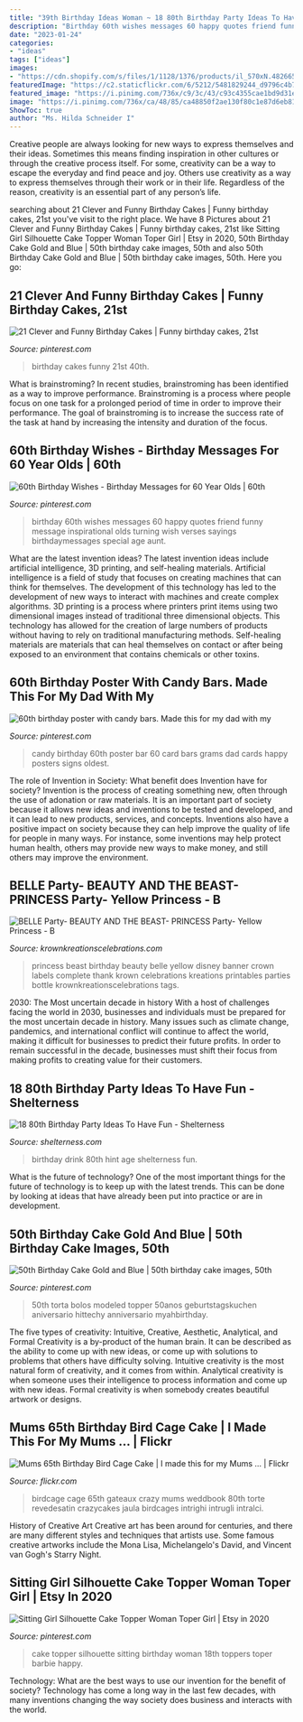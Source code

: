 ```yaml
---
title: "39th Birthday Ideas Woman ~ 18 80th Birthday Party Ideas To Have Fun"
description: "Birthday 60th wishes messages 60 happy quotes friend funny message inspirational olds turning wish verses sayings birthdaymessages special age aunt"
date: "2023-01-24"
categories:
- "ideas"
tags: ["ideas"]
images:
- "https://cdn.shopify.com/s/files/1/1128/1376/products/il_570xN.482665003_nlpd_3da83969-31bd-4613-9f08-3a48fe538a72_grande.jpg?v=1467016436"
featuredImage: "https://c2.staticflickr.com/6/5212/5481829244_d9796c4b74_b.jpg"
featured_image: "https://i.pinimg.com/736x/c9/3c/43/c93c4355cae1bd9d31e8223ab7aadae5.jpg"
image: "https://i.pinimg.com/736x/ca/48/85/ca48850f2ae130f80c1e87d6eb811430.jpg"
ShowToc: true
author: "Ms. Hilda Schneider I"
---
```



Creative people are always looking for new ways to express themselves and their ideas. Sometimes this means finding inspiration in other cultures or through the creative process itself. For some, creativity can be a way to escape the everyday and find peace and joy. Others use creativity as a way to express themselves through their work or in their life. Regardless of the reason, creativity is an essential part of any person’s life.

	

		
searching about 21 Clever and Funny Birthday Cakes | Funny birthday cakes, 21st you've visit to the right place. We have 8 Pictures about 21 Clever and Funny Birthday Cakes | Funny birthday cakes, 21st like Sitting Girl Silhouette Cake Topper Woman Toper Girl | Etsy in 2020, 50th Birthday Cake Gold and Blue | 50th birthday cake images, 50th and also 50th Birthday Cake Gold and Blue | 50th birthday cake images, 50th. Here you go:
		
    
## 21 Clever And Funny Birthday Cakes | Funny Birthday Cakes, 21st

<img loading=lazy src="https://i.pinimg.com/736x/3a/14/58/3a145834401e913a1327399ce7570689--th-birthday-cakes-funny-birthday-cakes.jpg" onerror="this.onerror=null;this.src='https://tse1.mm.bing.net/th?id=OIP.ny4D5Hoftvyor--dvwktjwHaJ3&amp;pid=15.1';" alt="21 Clever and Funny Birthday Cakes | Funny birthday cakes, 21st">

_Source: pinterest.com_

>birthday cakes funny 21st 40th. 

	

What is brainstroming?
In recent studies, brainstroming has been identified as a way to improve performance. Brainstroming is a process where people focus on one task for a prolonged period of time in order to improve their performance. The goal of brainstroming is to increase the success rate of the task at hand by increasing the intensity and duration of the focus.

    
## 60th Birthday Wishes - Birthday Messages For 60 Year Olds | 60th

<img loading=lazy src="https://i.pinimg.com/736x/97/41/c2/9741c208e7cec6b2afde2831893356e6--th-birthday-birthday-wishes.jpg" onerror="this.onerror=null;this.src='https://tse4.mm.bing.net/th?id=OIP.VvoE6zR_zCk24Qc9ex1szQAAAA&amp;pid=15.1';" alt="60th Birthday Wishes - Birthday Messages for 60 Year Olds | 60th">

_Source: pinterest.com_

>birthday 60th wishes messages 60 happy quotes friend funny message inspirational olds turning wish verses sayings birthdaymessages special age aunt. 

	

What are the latest invention ideas?
The latest invention ideas include artificial intelligence, 3D printing, and self-healing materials. Artificial intelligence is a field of study that focuses on creating machines that can think for themselves. The development of this technology has led to the development of new ways to interact with machines and create complex algorithms. 3D printing is a process where printers print items using two dimensional images instead of traditional three dimensional objects. This technology has allowed for the creation of large numbers of products without having to rely on traditional manufacturing methods. Self-healing materials are materials that can heal themselves on contact or after being exposed to an environment that contains chemicals or other toxins.

    
## 60th Birthday Poster With Candy Bars. Made This For My Dad With My

<img loading=lazy src="https://i.pinimg.com/736x/c9/3c/43/c93c4355cae1bd9d31e8223ab7aadae5.jpg" onerror="this.onerror=null;this.src='https://tse4.mm.bing.net/th?id=OIP.py6Ks0DaXJpCe5Cjl3hPTwHaJ3&amp;pid=15.1';" alt="60th birthday poster with candy bars. Made this for my dad with my">

_Source: pinterest.com_

>candy birthday 60th poster bar 60 card bars grams dad cards happy posters signs oldest. 

	

The role of Invention in Society: What benefit does Invention have for society?
Invention is the process of creating something new, often through the use of adonation or raw materials. It is an important part of society because it allows new ideas and inventions to be tested and developed, and it can lead to new products, services, and concepts. Inventions also have a positive impact on society because they can help improve the quality of life for people in many ways. For instance, some inventions may help protect human health, others may provide new ways to make money, and still others may improve the environment.

    
## BELLE Party- BEAUTY AND THE BEAST- PRINCESS Party- Yellow Princess - B

<img loading=lazy src="https://cdn.shopify.com/s/files/1/1128/1376/products/il_570xN.482665003_nlpd_3da83969-31bd-4613-9f08-3a48fe538a72_grande.jpg?v=1467016436" onerror="this.onerror=null;this.src='https://tse2.mm.bing.net/th?id=OIP.qVa9D2-lQNLu14ouY7ByVgAAAA&amp;pid=15.1';" alt="BELLE Party- BEAUTY AND THE BEAST- PRINCESS Party- Yellow Princess - B">

_Source: krownkreationscelebrations.com_

>princess beast birthday beauty belle yellow disney banner crown labels complete thank krown celebrations kreations printables parties bottle krownkreationscelebrations tags. 

	

2030: The Most uncertain decade in history
With a host of challenges facing the world in 2030, businesses and individuals must be prepared for the most uncertain decade in history. Many issues such as climate change, pandemics, and international conflict will continue to affect the world, making it difficult for businesses to predict their future profits. In order to remain successful in the decade, businesses must shift their focus from making profits to creating value for their customers.

    
## 18 80th Birthday Party Ideas To Have Fun - Shelterness

<img loading=lazy src="http://i.shelterness.com/2017/02/15-birthday-drink-with-a-hint-on-the-age.jpg" onerror="this.onerror=null;this.src='https://tse3.mm.bing.net/th?id=OIP.u4QTYbwXfJUj-hrBQ2ps0AHaNK&amp;pid=15.1';" alt="18 80th Birthday Party Ideas To Have Fun - Shelterness">

_Source: shelterness.com_

>birthday drink 80th hint age shelterness fun. 

	

What is the future of technology?
One of the most important things for the future of technology is to keep up with the latest trends. This can be done by looking at ideas that have already been put into practice or are in development.

    
## 50th Birthday Cake Gold And Blue | 50th Birthday Cake Images, 50th

<img loading=lazy src="https://i.pinimg.com/736x/6f/26/01/6f2601f39a58cb078aa647605a5fd6cc.jpg" onerror="this.onerror=null;this.src='https://tse4.mm.bing.net/th?id=OIP.PYLXVEwHGyXjAf7Jgo2Z5QHaK_&amp;pid=15.1';" alt="50th Birthday Cake Gold and Blue | 50th birthday cake images, 50th">

_Source: pinterest.com_

>50th torta bolos modeled topper 50anos geburtstagskuchen aniversario hittechy anniversario myahbirthday. 

	

The five types of creativity: Intuitive, Creative, Aesthetic, Analytical, and Formal
Creativity is a by-product of the human brain. It can be described as the ability to come up with new ideas, or come up with solutions to problems that others have difficulty solving. Intuitive creativity is the most natural form of creativity, and it comes from within. Analytical creativity is when someone uses their intelligence to process information and come up with new ideas. Formal creativity is when somebody creates beautiful artwork or designs.

    
## Mums 65th Birthday Bird Cage Cake | I Made This For My Mums … | Flickr

<img loading=lazy src="https://c2.staticflickr.com/6/5212/5481829244_d9796c4b74_b.jpg" onerror="this.onerror=null;this.src='https://tse3.mm.bing.net/th?id=OIP.Ad02wYZjuebyjzuZyRJ6tgHaJ4&amp;pid=15.1';" alt="Mums 65th Birthday Bird Cage Cake | I made this for my Mums … | Flickr">

_Source: flickr.com_

>birdcage cage 65th gateaux crazy mums weddbook 80th torte revedesatin crazycakes jaula birdcages intrighi intrugli intralci. 

	

History of Creative Art
Creative art has been around for centuries, and there are many different styles and techniques that artists use. Some famous creative artworks include the Mona Lisa, Michelangelo's David, and Vincent van Gogh's Starry Night.

    
## Sitting Girl Silhouette Cake Topper Woman Toper Girl | Etsy In 2020

<img loading=lazy src="https://i.pinimg.com/736x/ca/48/85/ca48850f2ae130f80c1e87d6eb811430.jpg" onerror="this.onerror=null;this.src='https://tse3.mm.bing.net/th?id=OIP.QLtpcyp7r7Ry5JFBMx3WigHaLH&amp;pid=15.1';" alt="Sitting Girl Silhouette Cake Topper Woman Toper Girl | Etsy in 2020">

_Source: pinterest.com_

>cake topper silhouette sitting birthday woman 18th toppers toper barbie happy. 

	

Technology: What are the best ways to use our invention for the benefit of society?
Technology has come a long way in the last few decades, with many inventions changing the way society does business and interacts with the world.

